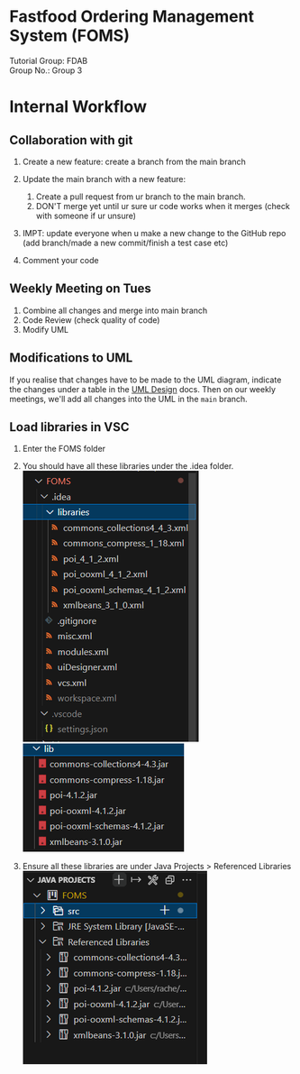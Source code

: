 # Fastfood Ordering Management System (FOMS)

Tutorial Group: FDAB<br/>
Group No.: Group 3

# Internal Workflow

## Collaboration with git

1. Create a new feature: create a branch from the main branch

2. Update the main branch with a new feature:
    1. Create a pull request from ur branch to the main branch.
    2. DON'T merge yet until ur sure ur code works when it merges (check with someone if ur unsure)

3. IMPT: update everyone when u make a new change to the GitHub repo (add branch/made a new commit/finish a test case etc)

4. Comment your code

## Weekly Meeting on Tues

1. Combine all changes and merge into main branch
2. Code Review (check quality of code)
3. Modify UML

## Modifications to UML

If you realise that changes have to be made to the UML diagram, indicate the changes under a table in the [UML Design](https://docs.google.com/document/d/1yI5BSaeG4VT24lCIhb6iy4oPa-R3GJikkPxK5FKEVwY/edit) docs. Then on our weekly meetings, we'll add all changes into the UML in the `main` branch.

## Load libraries in VSC

1. Enter the FOMS folder

2. You should have all these libraries under the .idea folder. ![Libraries](imgs/image.png)
![Libraries2](imgs/image2.png)

3. Ensure all these libraries are under Java Projects > Referenced Libraries ![Libraries3](imgs/image3.png)